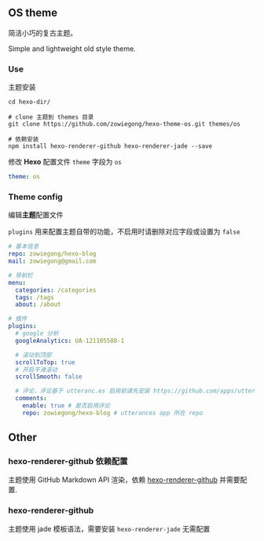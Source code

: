 ## OS theme

简洁小巧的复古主题。

Simple and lightweight old style theme.

### Use

主题安装
```shell
cd hexo-dir/

# clone 主题到 themes 目录
git clone https://github.com/zowiegong/hexo-theme-os.git themes/os

# 依赖安装
npm install hexo-renderer-github hexo-renderer-jade --save
```


修改 **Hexo** 配置文件 `theme` 字段为 `os`
```yml
theme: os
```


### Theme config

编辑**主题**配置文件

`plugins` 用来配置主题自带的功能，不启用时请删除对应字段或设置为 `false`

```yml
# 基本信息
repo: zowiegong/hexo-blog
mail: zowiegong@gmail.com

# 导航栏
menu:
  categories: /categories
  tags: /tags
  about: /about

# 插件
plugins:
  # google 分析
  googleAnalytics: UA-121105508-1

  # 滚动到顶部
  scrollToTop: true
  # 开启平滑滚动
  scrollSmooth: false

  # 评论，评论基于 utteranc.es 启用前请先安装 https://github.com/apps/utterances 在指定 repo
  comments:
    enable: true # 是否启用评论
    repo: zowiegong/hexo-blog # utterances app 所在 repo
```


## Other

### hexo-renderer-github 依赖配置

主题使用 GitHub Markdown API 渲染，依赖 [hexo-renderer-github](https://github.com/zowiegong/hexo-renderer-github#hexo-renderer-github) 并需要配置.


### hexo-renderer-github

主题使用 jade 模板语法，需要安装 `hexo-renderer-jade` 无需配置

